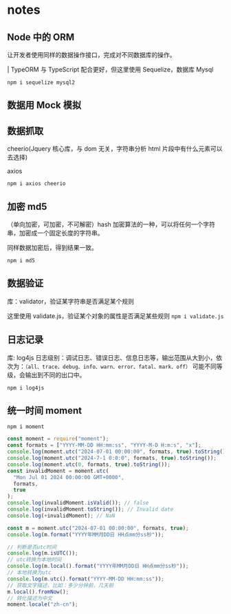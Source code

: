 # notes

## Node 中的 ORM

让开发者使用同样的数据操作接口，完成对不同数据库的操作。

| TypeORM 与 TypeScript 配合更好，但这里使用 Sequelize，数据库 Mysql

`npm i sequelize mysql2`

## 数据用 Mock 模拟

## 数据抓取

cheerio(Jquery 核心库，与 dom 无关，字符串分析 html 片段中有什么元素可以去选择)

axios

`npm i axios cheerio`

## 加密 md5

（单向加密，可加密，不可解密）hash 加密算法的一种，可以将任何一个字符串，加密成一个固定长度的字符串。

同样数据加密后，得到结果一致。

`npm i md5`

## 数据验证

库：validator，验证某字符串是否满足某个规则

这里使用 validate.js，验证某个对象的属性是否满足某些规则
`npm i validate.js`

## 日志记录

库: log4js
日志级别：调试日志、错误日志、信息日志等，输出范围从大到小，依次为：`（all、trace、debug、info、warn、error、fatal、mark、off）`
可能不同等级，会输出到不同的出口中。

`npm i log4js`

## 统一时间 moment

`npm i moment`

```js
const moment = require("moment");
const formats = ["YYYY-MM-DD HH:mm:ss", "YYYY-M-D H:m:s", "x"];
console.log(moment.utc("2024-07-01 00:00:00", formats, true).toString());
console.log(moment.utc("2024-7-1 0:0:0", formats, true).toString());
console.log(moment.utc(0, formats, true).toString());
const invalidMoment = moment.utc(
  "Mon Jul 01 2024 00:00:00 GMT+0000",
  formats,
  true
);
console.log(invalidMoment.isValid()); // false
console.log(invalidMoment.toString()); // Invalid date
console.log(+invalidMoment); // NaN

const m = moment.utc("2024-07-01 00:00:00", formats, true);
console.log(m.format("YYYY年MM月DD日 HH点mm分ss秒"));

// 判断是否utc时间
console.log(m.isUTC());
// utc转换为本地时间
console.log(m.local().format("YYYY年MM月DD日 HH点mm分ss秒"));
// 本地转换为utc
console.log(m.utc().format("YYYY-MM-DD HH:mm:ss"));
// 获取文字描述，比如：多少分钟前，几天前
m.local().fromNow();
// 转化描述为中文
moment.locale("zh-cn");
```
